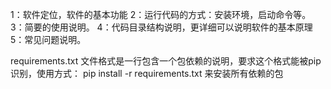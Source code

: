 1：软件定位，软件的基本功能
2：运行代码的方式：安装环境，启动命令等。
3：简要的使用说明。
4：代码目录结构说明，更详细可以说明软件的基本原理
5：常见问题说明。


requirements.txt
文件格式是一行包含一个包依赖的说明，要求这个格式能被pip识别，使用方式：
pip install -r requirements.txt   来安装所有依赖的包